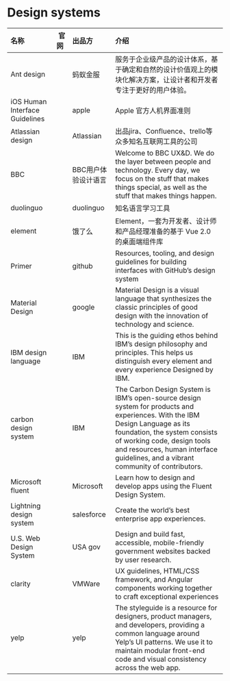 # Design systems

|名称|&#160;官网&#160;|出品方|介绍|
| :-- | :--: | :-- | :-- |
| Ant design |<a href="http://ant.design" target="_blank" class="fab fa-internet-explorer"></a> | 蚂蚁金服 | 服务于企业级产品的设计体系，基于确定和自然的设计价值观上的模块化解决方案，让设计者和开发者专注于更好的用户体验。 |
| iOS Human Interface Guidelines | <a href="https://developer.apple.com/design/human-interface-guidelines/" target="_blank" class="fab fa-internet-explorer"></a> | apple | Apple 官方人机界面准则 |
| Atlassian design | <a href="https://atlassian.design/" target="_blank" class="fab fa-internet-explorer"></a> | Atlassian  | 出品jira、Confluence、trello等众多知名互联网工具的公司 |
| BBC | <a href="http://www.bbc.co.uk/gel/" target="_blank" class="fab fa-internet-explorer"></a> | BBC用户体验设计语言 | Welcome to BBC UX&D. We do the layer between people and technology. Every day, we focus on the stuff that makes things special, as well as the stuff that makes things happen. |
| duolinguo | <a href="https://www.duolingo.com/design/" target="_blank" class="fab fa-internet-explorer"></a> | duolinguo | 知名语言学习工具 |
| element | <a href="https://element.eleme.cn/#/zh-CN" target="_blank" class="fab fa-internet-explorer"></a> | 饿了么 | Element，一套为开发者、设计师和产品经理准备的基于 Vue 2.0 的桌面端组件库 |
| Primer | <a href="https://primer.style/" target="_blank" class="fab fa-internet-explorer"></a> | github | Resources, tooling, and design guidelines for building interfaces with GitHub’s design system |
| Material Design | <a href="https://material.io" target="_blank" class="fab fa-internet-explorer"></a> | google | Material Design is a visual language that synthesizes the classic principles of good design with the innovation of technology and science. |
| IBM design language | <a href="https://www.ibm.com/design/language/?no-cache=1" target="_blank" class="fab fa-internet-explorer"></a> | IBM | This is the guiding ethos behind IBM’s design philosophy and principles. This helps us distinguish every element and every experience Designed by IBM. |
| carbon design system| <a href="https://www.carbondesignsystem.com/" target="_blank" class="fab fa-internet-explorer"></a> | IBM | The Carbon Design System is IBM’s open-source design system for products and experiences. With the IBM Design Language as its foundation, the system consists of working code, design tools and resources, human interface guidelines, and a vibrant community of contributors.|
| Microsoft fluent | <a href="http://fluent.microsoft.com/" target="_blank" class="fab fa-internet-explorer"></a> | Microsoft | Learn how to design and develop apps using the Fluent Design System. |
| Lightning design system | <a href="https://www.lightningdesignsystem.com/" target="_blank" class="fab fa-internet-explorer"></a> | salesforce | Create the world’s best enterprise app experiences. |
| U.S. Web Design System | <a href="https://designsystem.digital.gov/" target="_blank" class="fab fa-internet-explorer"></a> | USA gov | Design and build fast, accessible, mobile-friendly government websites backed by user research. |
| clarity | <a href="https://clarity.design/" target="_blank" class="fab fa-internet-explorer"></a> | VMWare | UX guidelines, HTML/CSS framework, and Angular components working together to craft exceptional experiences |
| yelp | <a href="https://www.yelp.com/styleguide" target="_blank" class="fab fa-internet-explorer"></a> | yelp | The styleguide is a resource for designers, product managers, and developers, providing a common language around Yelp’s UI patterns. We use it to maintain modular front-end code and visual consistency across the web app.  |
